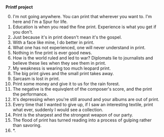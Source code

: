 **Printf project**

0. I'm not going anywhere. You can print that wherever you want to. I'm here and I'm a Spur for life.
1. Education is when you read the fine print. Experience is what you get if you don't.
2. Just because it's in print doesn't mean it's the gospel.
3. With a face like mine, I do better in print.
4. What one has not experienced, one will never understand in print.
5. Nothing in fine print is ever good news.
6. How is the world ruled and led to war? Diplomats lie to journalists and believe these lies when they see them in print.
7. My weakness is wearing too much leopard print.
8. The big print gives and the small print takes away.
9. Sarcasm is lost in print.
10. Print some money and give it to us for the rain forest.
11. The negative is the equivqlent of the composer's score, and the print the performance.
12. It's depressing when you're still around and your albums are out of print.
13. Every time that I wanted to give up, if I saw an interesting textile, print what ever, suddenly I would see a collection.
14. Print is the sharpest and the strongest weapon of our party.
15. The flood of print has turned reading into a process of gulping rather than savoring.
16. *.
